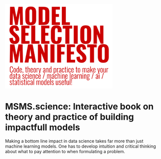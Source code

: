 <div align="left">
  <img src="https://raw.githubusercontent.com/msm-community/msm-book/readme/static/logo-with-tagline.png" width="350">
</div>

# MSMS.science: Interactive book on theory and practice of building impactfull models

Making a bottom line impact in data science takes far more than just machine learning models. One has to develop intuition and critical thinking about what to pay attention to when formulating a problem. 